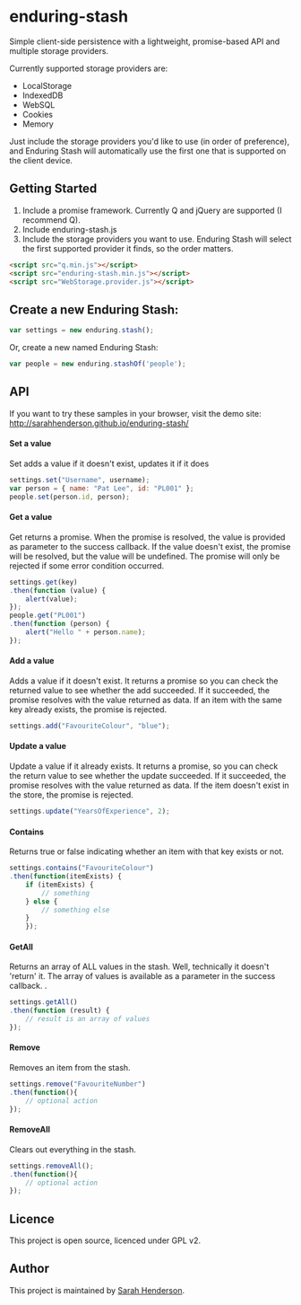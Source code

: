 enduring-stash
==============

Simple client-side persistence with a lightweight, promise-based API and multiple storage providers.

Currently supported storage providers are:

* LocalStorage
* IndexedDB
* WebSQL
* Cookies
* Memory

Just include the storage providers you'd like to use (in order of preference), and Enduring Stash will automatically use the first one that is supported on the client device.

## Getting Started

1. Include a promise framework. Currently Q and jQuery are supported (I recommend Q).
1. Include enduring-stash.js
1. Include the storage providers you want to use.  Enduring Stash will select the first supported provider it finds, so the order matters.

```html
<script src="q.min.js"></script>
<script src="enduring-stash.min.js"></script>
<script src="WebStorage.provider.js"></script>
````
    
## Create a new Enduring Stash:

```javascript
var settings = new enduring.stash();
```

Or, create a new named Enduring Stash:

```javascript
var people = new enduring.stashOf('people');
```

## API

If you want to try these samples in your browser, visit the demo site: http://sarahhenderson.github.io/enduring-stash/

#### Set a value

Set adds a value if it doesn't exist, updates it if it does

```javascript
settings.set("Username", username);
var person = { name: "Pat Lee", id: "PL001" };
people.set(person.id, person);
```

#### Get a value

Get returns a promise. When the promise is resolved, the value is provided as parameter to the success callback. If the value doesn't exist, the promise will be resolved, but the value will be undefined. The promise will only be rejected if some error condition occurred.

```javascript
settings.get(key)
.then(function (value) {
	alert(value);
});
people.get("PL001")
.then(function (person) {
	alert("Hello " + person.name);
});
```
   
#### Add a value

Adds a value if it doesn't exist. It returns a promise so you can check the returned value to see whether the add succeeded. If it succeeded, the promise resolves with the value returned as data. If an item with the same key already exists, the promise is rejected.

```javascript
settings.add("FavouriteColour", "blue");
```


#### Update a value

Update a value if it already exists. It returns a promise, so you can check the return value to see whether the update succeeded. If it succeeded, the promise resolves with the value returned as data. If the item doesn't exist in the store, the promise is rejected.

```javascript
settings.update("YearsOfExperience", 2);
```

#### Contains

Returns true or false indicating whether an item with that key exists or not.

```javascript
settings.contains("FavouriteColour")
.then(function(itemExists) {
	if (itemExists) {
		// something
	} else {
		// something else
	}
	});
```

#### GetAll

Returns an array of ALL values in the stash. Well, technically it doesn't 'return' it. The array of values is available as a parameter in the success callback. .

```javascript
settings.getAll()
.then(function (result) {
	// result is an array of values
});
```

#### Remove

Removes an item from the stash.

```javascript
settings.remove("FavouriteNumber")
.then(function(){
	// optional action
});
```

#### RemoveAll

Clears out everything in the stash.

```javascript
settings.removeAll();
.then(function(){
	// optional action
});
```

## Licence

This project is open source, licenced under GPL v2.

## Author

This project is maintained by [Sarah Henderson](http://sarahhenderson.info).